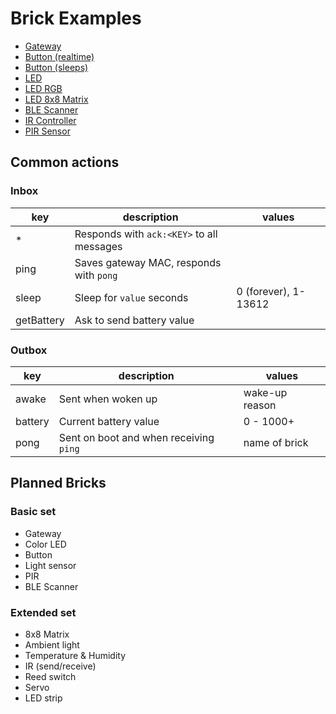 # Brick Examples

- [Gateway](gateway)
- [Button (realtime)](button)
- [Button (sleeps)](button-sleep)
- [LED](led)
- [LED RGB](led-rgb)
- [LED 8x8 Matrix](led-matrix)
- [BLE Scanner](ble)
- [IR Controller](ir)
- [PIR Sensor](pir)

## Common actions

### Inbox

| key        | description                               | values               |
|------------|-------------------------------------------|----------------------|
| *          | Responds with `ack:<KEY>` to all messages |                      |
| ping       | Saves gateway MAC, responds with `pong`   |                      |
| sleep      | Sleep for `value` seconds                 | 0 (forever), 1-13612 |
| getBattery | Ask to send battery value                 |                      |

### Outbox

| key     | description                            | values         |
|---------|----------------------------------------|----------------|
| awake   | Sent when woken up                     | wake-up reason |
| battery | Current battery value                  | 0 - 1000+      |
| pong    | Sent on boot and when receiving `ping` | name of brick  |

## Planned Bricks

### Basic set

- Gateway
- Color LED
- Button
- Light sensor
- PIR
- BLE Scanner

### Extended set

- 8x8 Matrix
- Ambient light
- Temperature & Humidity
- IR (send/receive)
- Reed switch
- Servo
- LED strip
